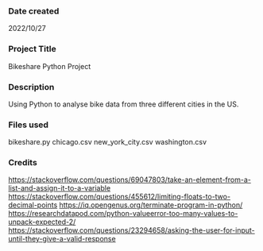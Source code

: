### Date created
2022/10/27

### Project Title
Bikeshare Python Project

### Description
Using Python to analyse bike data from three different cities in the US.

### Files used
bikeshare.py
chicago.csv
new_york_city.csv
washington.csv

### Credits
https://stackoverflow.com/questions/69047803/take-an-element-from-a-list-and-assign-it-to-a-variable
https://stackoverflow.com/questions/455612/limiting-floats-to-two-decimal-points
https://iq.opengenus.org/terminate-program-in-python/
https://researchdatapod.com/python-valueerror-too-many-values-to-unpack-expected-2/
https://stackoverflow.com/questions/23294658/asking-the-user-for-input-until-they-give-a-valid-response

